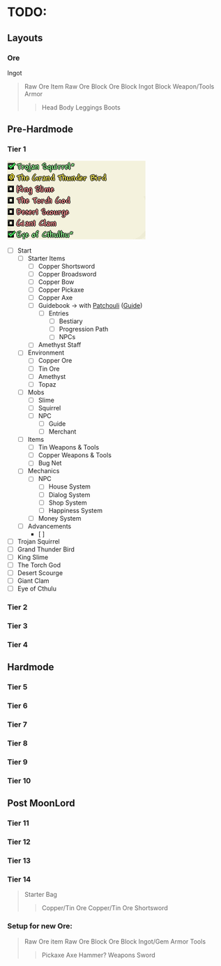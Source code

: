 # TODO:
## Layouts
### Ore
Ingot
>Raw Ore Item
>Raw Ore Block
>Ore Block
>Ingot Block
>Weapon/Tools
>Armor
>>Head
>>Body
>>Leggings
>>Boots

## Pre-Hardmode
### Tier 1
![tier1-img](img/tiers_template/tier1.png)

 - [ ] Start
	 - [ ] Starter Items
		 - [ ] Copper Shortsword
		 - [ ] Copper Broadsword
		 - [ ] Copper Bow
		 - [ ] Copper Pickaxe
		 - [ ] Copper Axe
		 - [ ] Guidebook &#8594; with [Patchouli](https://github.com/VazkiiMods/Patchouli) ([Guide](https://vazkiimods.github.io/Patchouli/docs/patchouli-basics/getting-started/))
			 - [ ] Entries
				 - [ ] Bestiary
				 - [ ] Progression Path
				 - [ ] NPCs
		 - [ ] Amethyst Staff
	- [ ] Environment
		- [ ] Copper Ore
		- [ ] Tin Ore 
		- [ ] Amethyst
		- [ ] Topaz
	 - [ ] Mobs
		 - [ ] Slime
		 - [ ]  Squirrel
		 - [ ] NPC
			 - [ ] Guide
			 - [ ] Merchant
	 - [ ] Items
		 - [ ] Tin Weapons & Tools
		 - [ ] Copper Weapons & Tools
		 - [ ] Bug Net
	 - [ ] Mechanics
		 - [ ] NPC
			 - [ ] House System
			 - [ ] Dialog System
			 - [ ] Shop System
			 - [ ] Happiness System
		 - [ ] Money System
	 - [ ] Advancements
		 - [ ] 
 - [ ] Trojan Squirrel
 - [ ] Grand Thunder Bird
 - [ ] King Slime
 - [ ] The Torch God
 - [ ] Desert Scourge
 - [ ] Giant Clam
 - [ ] Eye of Cthulu

### Tier 2
### Tier 3
### Tier 4
## Hardmode
### Tier 5
### Tier 6
### Tier 7
### Tier 8
### Tier 9
### Tier 10
## Post MoonLord
### Tier 11
### Tier 12
### Tier 13
### Tier 14


>Starter Bag
>> Copper/Tin Ore
>> Copper/Tin Ore Shortsword
>>


### Setup for new Ore:
>Raw Ore item
>Raw Ore Block
>Ore Block
>Ingot/Gem
> Armor
> Tools
>> Pickaxe
>> Axe
>> Hammer?
>Weapons
>> Sword

<!--stackedit_data:
eyJoaXN0b3J5IjpbLTIxMDY0NDkyNDcsLTk4Mjg2NjI1MCw3NT
M3MTk3MjYsLTMxNjM3NzkzNiwtMTc1NjI1MzM2OSwyMDYzODQ0
MzYsLTExNjc0NDEzMzAsMTIwNDMwNTU4LDE5OTA4Mjg0MDIsLT
U1ODc0MjY1MiwtODY2NTc5ODU5LC01MTUwMzg1MjEsMTQ3NzMz
NzcxNyw2NjgyNjkxNTMsLTc1NzkxODk3LC05NjY3MTE2NTksLT
IxMjg2OTM4NzYsLTE0Njg4NTEwNTYsLTExODc3MzY1MSw4Mzg3
OTk5Nl19
-->